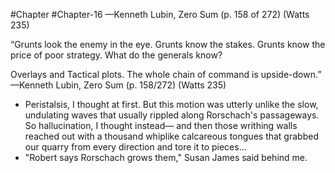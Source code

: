 #Chapter #Chapter-16
—Kenneth Lubin, Zero Sum (p. 158 of 272) (Watts 235)

“Grunts look the enemy in the eye. Grunts know the stakes. Grunts know the price of poor strategy. What do the generals know?

Overlays and Tactical plots. The whole chain of command is upside-down.” —Kenneth Lubin, Zero Sum (p. 158/272) (Watts 235)

* Peristalsis, I thought at first. But this motion was utterly unlike the slow, undulating waves that
usually rippled along Rorschach's passageways. So hallucination, I thought instead— and then those writhing walls reached out with a thousand whiplike calcareous tongues that grabbed our quarry from every direction and tore it to pieces...
* "Robert says Rorschach grows them," Susan James said behind me.